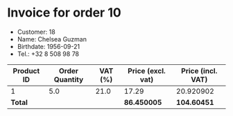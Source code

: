 # Invoice for order 10

- Customer: 18
- Name: Chelsea Guzman
- Birthdate: 1956-09-21
- Tel.: +32 8 508 98 78

| Product ID | Order Quantity | VAT (%) | Price (excl. vat) | Price (incl. VAT) |
|------------|----------------|---------|-------------------|-------------------|
| 1 | 5.0 | 21.0 | 17.29 | 20.920902 |
| **Total** |                 |         | **86.450005**| **104.60451** |


